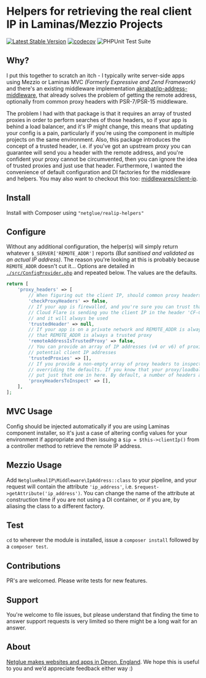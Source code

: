 # Helpers for retrieving the real client IP in Laminas/Mezzio Projects

[![Latest Stable Version](https://poser.pugx.org/netglue/realip-helpers/version)](https://packagist.org/packages/netglue/realip-helpers)
[![codecov](https://codecov.io/gh/netglue/RealIP-Helpers/branch/master/graph/badge.svg)](https://codecov.io/gh/netglue/RealIP-Helpers)
![PHPUnit Test Suite](https://github.com/netglue/RealIP-Helpers/workflows/PHPUnit%20Test%20Suite/badge.svg)

## Why?

I put this together to scratch an itch - I typically write server-side apps using Mezzio or Laminas MVC _(Formerly Expressive and Zend Framework)_ and there's an existing middleware implementation [akrabat/ip-address-middleware](https://github.com/akrabat/ip-address-middleware),
that already solves the problem of getting the remote address, optionally from common proxy headers with PSR-7/PSR-15 middleware.

The problem I had with that package is that it requires an array of trusted proxies in order to perform searches of those headers, so if your app is behind a load balancer, and it's IP might change, this means that updating your config is a pain, particularly if you're using the component in multiple projects on the same environment. Also, this package introduces the
concept of a trusted header, i.e. if you've got an upstream proxy you can guarantee will send you a header with the remote address, and you're confident your proxy cannot be circumvented, then you can ignore the idea of trusted proxies and just use that header. Furthermore, I wanted the convenience of default configuration and DI factories for the middleware and helpers. You may also want to checkout this too: [middlewares/client-ip](https://github.com/middlewares/client-ip).

## Install

Install with Composer using `"netglue/realip-helpers"`

## Configure

Without any additional configuration, the helper(s) will simply return whatever `$_SERVER['REMOTE_ADDR']` reports _(But sanitised and validated as an actual IP address)_. The reason you're looking at this is probably because `REMOTE_ADDR` doesn't cut it… Options are detailed in [`./src/ConfigProvider.php`](https://github.com/netglue/RealIP-Helpers/blob/master/src/ConfigProvider.php) and repeated below. The values are the defaults.

```php
return [
    'proxy_headers' => [
        // When figuring out the client IP, should common proxy headers be checked?
        'checkProxyHeaders' => false,
        // If your app is firewalled, and you're sure you can trust that, say,
        // Cloud Flare is sending you the client IP in the header 'CF-Connecting-IP', you can add that here
        // and it will always be used
        'trustedHeader' => null,
        // If your app is on a private network and REMOTE_ADDR is always the load balancer ip, you could say
        // that REMOTE_ADDR is always a trusted proxy
        'remoteAddressIsTrustedProxy' => false,
        // You can provide an array of IP addresses (v4 or v6) of proxies that you trust. These will be eliminated as
        // potential client IP addresses
        'trustedProxies' => [],
        // If you provide a non-empty array of proxy headers to inspect, only these headers will be checked,
        // overriding the defaults. If you know that your proxy/loadbalancer only sends X-Forwarded-For, you could
        // put just that one in here. By default, a number of headers are inspected:
        'proxyHeadersToInspect' => [],
    ],
];
```

## MVC Usage

Config should be injected automatically if you are using Laminas component installer, so it's just a case of altering config values for your environment if appropriate and then issuing a `$ip = $this->clientIp()` from a controller method to retrieve the remote IP address.

## Mezzio Usage

Add `NetglueRealIP\Middleware\IpAddress::class` to your pipeline, and your request will contain the attribute `'ip_address'`, i.e. `$request->getAttribute('ip_address')`. You can change the name of the attribute at construction time if you are not using a DI container, or if you are, by aliasing the class to a different factory.

## Test

`cd` to wherever the module is installed, issue a `composer install` followed by a `composer test`.

## Contributions

PR's are welcomed. Please write tests for new features.

## Support

You're welcome to file issues, but please understand that finding the time to answer support requests is very limited so there might be a long wait for an answer.

## About

[Netglue makes websites and apps in Devon, England](https://netglue.uk).
We hope this is useful to you and we’d appreciate feedback either way :)

